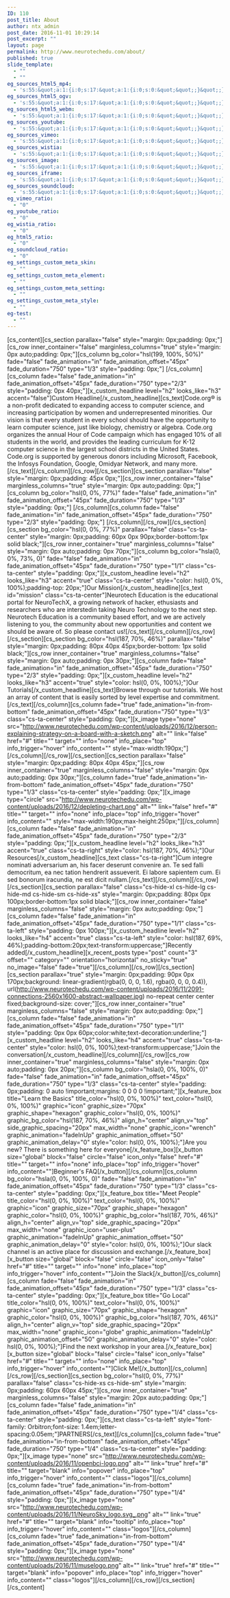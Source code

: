 ```yaml
---
ID: 110
post_title: About
author: ntx_admin
post_date: 2016-11-01 10:29:14
post_excerpt: ""
layout: page
permalink: http://www.neurotechedu.com/about/
published: true
slide_template:
  - ""
  - ""
eg_sources_html5_mp4:
  - 's:55:&quot;a:1:{i:0;s:17:&quot;a:1:{i:0;s:0:&quot;&quot;;}&quot;;}&quot;;'
eg_sources_html5_ogv:
  - 's:55:&quot;a:1:{i:0;s:17:&quot;a:1:{i:0;s:0:&quot;&quot;;}&quot;;}&quot;;'
eg_sources_html5_webm:
  - 's:55:&quot;a:1:{i:0;s:17:&quot;a:1:{i:0;s:0:&quot;&quot;;}&quot;;}&quot;;'
eg_sources_youtube:
  - 's:55:&quot;a:1:{i:0;s:17:&quot;a:1:{i:0;s:0:&quot;&quot;;}&quot;;}&quot;;'
eg_sources_vimeo:
  - 's:55:&quot;a:1:{i:0;s:17:&quot;a:1:{i:0;s:0:&quot;&quot;;}&quot;;}&quot;;'
eg_sources_wistia:
  - 's:55:&quot;a:1:{i:0;s:17:&quot;a:1:{i:0;s:0:&quot;&quot;;}&quot;;}&quot;;'
eg_sources_image:
  - 's:55:&quot;a:1:{i:0;s:17:&quot;a:1:{i:0;s:0:&quot;&quot;;}&quot;;}&quot;;'
eg_sources_iframe:
  - 's:55:&quot;a:1:{i:0;s:17:&quot;a:1:{i:0;s:0:&quot;&quot;;}&quot;;}&quot;;'
eg_sources_soundcloud:
  - 's:55:&quot;a:1:{i:0;s:17:&quot;a:1:{i:0;s:0:&quot;&quot;;}&quot;;}&quot;;'
eg_vimeo_ratio:
  - "0"
eg_youtube_ratio:
  - "0"
eg_wistia_ratio:
  - "0"
eg_html5_ratio:
  - "0"
eg_soundcloud_ratio:
  - "0"
eg_settings_custom_meta_skin:
  - ""
eg_settings_custom_meta_element:
  - ""
eg_settings_custom_meta_setting:
  - ""
eg_settings_custom_meta_style:
  - ""
eg-test:
  - ""
---
```

[cs_content][cs_section parallax="false" style="margin: 0px;padding: 0px;"][cs_row inner_container="false" marginless_columns="true" style="margin: 0px auto;padding: 0px;"][cs_column bg_color="hsl(199, 100%, 50%)" fade="false" fade_animation="in" fade_animation_offset="45px" fade_duration="750" type="1/3" style="padding: 0px;"]&nbsp;[/cs_column][cs_column fade="false" fade_animation="in" fade_animation_offset="45px" fade_duration="750" type="2/3" style="padding: 0px 40px;"][x_custom_headline level="h2" looks_like="h3" accent="false"]Custom Headline[/x_custom_headline][cs_text]Code.org® is a non-profit dedicated to expanding access to computer science, and increasing participation by women and underrepresented minorities. Our vision is that every student in every school should have the opportunity to learn computer science, just like biology, chemistry or algebra. Code.org organizes the annual Hour of Code campaign which has engaged 10% of all students in the world, and provides the leading curriculum for K-12 computer science in the largest school districts in the United States. Code.org is supported by generous donors including Microsoft, Facebook, the Infosys Foundation, Google, Omidyar Network, and many more.[/cs_text][/cs_column][/cs_row][/cs_section][cs_section parallax="false" style="margin: 0px;padding: 45px 0px;"][cs_row inner_container="false" marginless_columns="true" style="margin: 0px auto;padding: 0px;"][cs_column bg_color="hsl(0, 0%, 77%)" fade="false" fade_animation="in" fade_animation_offset="45px" fade_duration="750" type="1/3" style="padding: 0px;"]&nbsp;[/cs_column][cs_column fade="false" fade_animation="in" fade_animation_offset="45px" fade_duration="750" type="2/3" style="padding: 0px;"]&nbsp;[/cs_column][/cs_row][/cs_section][cs_section bg_color="hsl(0, 0%, 77%)" parallax="false" class="cs-ta-center" style="margin: 0px;padding: 60px 0px 90px;border-bottom:1px solid black;"][cs_row inner_container="true" marginless_columns="false" style="margin: 0px auto;padding: 0px 70px;"][cs_column bg_color="hsla(0, 0%, 73%, 0)" fade="false" fade_animation="in" fade_animation_offset="45px" fade_duration="750" type="1/1" class="cs-ta-center" style="padding: 0px;"][x_custom_headline level="h2" looks_like="h3" accent="true" class="cs-ta-center" style="color: hsl(0, 0%, 100%);padding-top: 20px;"]Our Mission[/x_custom_headline][cs_text id="mission" class="cs-ta-center"]Neurotech Education is the educational portal for NeuroTechX, a growing network of hacker, ethusiasts and researchers who are interstedin taking Neuro Technology to the next step. Neurotech Education is a community based effort, and we are actively listening to you, the community about new opportunities and content we should be aware of. So please contact us![/cs_text][/cs_column][/cs_row][/cs_section][cs_section bg_color="hsl(187, 70%, 46%)" parallax="false" style="margin: 0px;padding: 80px 40px 45px;border-bottom: 1px solid black;"][cs_row inner_container="true" marginless_columns="false" style="margin: 0px auto;padding: 0px 30px;"][cs_column fade="false" fade_animation="in" fade_animation_offset="45px" fade_duration="750" type="2/3" style="padding: 0px;"][x_custom_headline level="h2" looks_like="h3" accent="true" style="color: hsl(0, 0%, 100%);"]Our Tutorials[/x_custom_headline][cs_text]Browse through our tutorials. We host an array of content that is easily sorted by level expertise and commitment. [/cs_text][/cs_column][cs_column fade="true" fade_animation="in-from-bottom" fade_animation_offset="45px" fade_duration="750" type="1/3" class="cs-ta-center" style="padding: 0px;"][x_image type="none" src="http://www.neurotechedu.com/wp-content/uploads/2016/12/person-explaining-strategy-on-a-board-with-a-sketch.png" alt="" link="false" href="#" title="" target="" info="none" info_place="top" info_trigger="hover" info_content="" style="max-width:190px;"][/cs_column][/cs_row][/cs_section][cs_section parallax="false" style="margin: 0px;padding: 80px 40px 45px;"][cs_row inner_container="true" marginless_columns="false" style="margin: 0px auto;padding: 0px 30px;"][cs_column fade="true" fade_animation="in-from-bottom" fade_animation_offset="45px" fade_duration="750" type="1/3" class="cs-ta-center" style="padding: 0px;"][x_image type="circle" src="http://www.neurotechedu.com/wp-content/uploads/2016/12/depleting-chart.png" alt="" link="false" href="#" title="" target="" info="none" info_place="top" info_trigger="hover" info_content="" style="max-width:190px;max-height:250px;"][/cs_column][cs_column fade="false" fade_animation="in" fade_animation_offset="45px" fade_duration="750" type="2/3" style="padding: 0px;"][x_custom_headline level="h2" looks_like="h3" accent="true" class="cs-ta-right" style="color: hsl(187, 70%, 46%);"]Our Resources[/x_custom_headline][cs_text class="cs-ta-right"]Cum integre nominati adversarium an, his facer deserunt convenire an. Te sed falli democritum, ea nec tation hendrerit assueverit. Ei labore sapientem cum. Ei sed bonorum iracundia, ne est dicit nullam.[/cs_text][/cs_column][/cs_row][/cs_section][cs_section parallax="false" class="cs-hide-xl cs-hide-lg cs-hide-md cs-hide-sm cs-hide-xs" style="margin: 0px;padding: 80px 0px 100px;border-bottom:1px solid black;"][cs_row inner_container="false" marginless_columns="false" style="margin: 0px auto;padding: 0px;"][cs_column fade="false" fade_animation="in" fade_animation_offset="45px" fade_duration="750" type="1/1" class="cs-ta-left" style="padding: 0px 100px;"][x_custom_headline level="h2" looks_like="h4" accent="true" class="cs-ta-left" style="color: hsl(187, 69%, 46%);padding-bottom:20px;text-transform:uppercase;"]Recently added[/x_custom_headline][x_recent_posts type="post" count="3" offset="" category="" orientation="horizontal" no_sticky="true" no_image="false" fade="true"][/cs_column][/cs_row][/cs_section][cs_section parallax="true" style="margin: 0px;padding: 90px 0px 170px;background: linear-gradient(rgba(0, 0, 0, 1.6), rgba(0, 0, 0, 0.4)), url(http://www.neurotechedu.com/wp-content/uploads/2016/11/2091-connections-2560x1600-abstract-wallpaper.jpg) no-repeat center center fixed;background-size: cover;"][cs_row inner_container="true" marginless_columns="false" style="margin: 0px auto;padding: 0px;"][cs_column fade="false" fade_animation="in" fade_animation_offset="45px" fade_duration="750" type="1/1" style="padding: 0px 0px 60px;color:white;text-decoration:underline;"][x_custom_headline level="h2" looks_like="h4" accent="true" class="cs-ta-center" style="color: hsl(0, 0%, 100%);text-transform:uppercase;"]Join the conversation[/x_custom_headline][/cs_column][/cs_row][cs_row inner_container="true" marginless_columns="false" style="margin: 0px auto;padding: 0px 20px;"][cs_column bg_color="hsla(0, 0%, 100%, 0)" fade="false" fade_animation="in" fade_animation_offset="45px" fade_duration="750" type="1/3" class="cs-ta-center" style="padding: 0px;padding: 0 auto !important;margins: 0 0 0 0 !important;"][x_feature_box title="Learn the Basics" title_color="hsl(0, 0%, 100%)" text_color="hsl(0, 0%, 100%)" graphic="icon" graphic_size="70px" graphic_shape="hexagon" graphic_color="hsl(0, 0%, 100%)" graphic_bg_color="hsl(187, 70%, 46%)" align_h="center" align_v="top" side_graphic_spacing="20px" max_width="none" graphic_icon="wrench" graphic_animation="fadeInUp" graphic_animation_offset="50" graphic_animation_delay="0"  style="color: hsl(0, 0%, 100%);"]Are you new? There is something here for everyone[/x_feature_box][x_button size="global" block="false" circle="false" icon_only="false" href="#" title="" target="" info="none" info_place="top" info_trigger="hover" info_content=""]Beginner's FAQ[/x_button][/cs_column][cs_column bg_color="hsla(0, 0%, 100%, 0)" fade="false" fade_animation="in" fade_animation_offset="45px" fade_duration="750" type="1/3" class="cs-ta-center" style="padding: 0px;"][x_feature_box title="Meet People" title_color="hsl(0, 0%, 100%)" text_color="hsl(0, 0%, 100%)" graphic="icon" graphic_size="70px" graphic_shape="hexagon" graphic_color="hsl(0, 0%, 100%)" graphic_bg_color="hsl(187, 70%, 46%)" align_h="center" align_v="top" side_graphic_spacing="20px" max_width="none" graphic_icon="user-plus" graphic_animation="fadeInUp" graphic_animation_offset="50" graphic_animation_delay="0"  style="color: hsl(0, 0%, 100%);"]Our slack channel is an active place for discussion and exchange.[/x_feature_box][x_button size="global" block="false" circle="false" icon_only="false" href="#" title="" target="" info="none" info_place="top" info_trigger="hover" info_content=""]Join the Slack[/x_button][/cs_column][cs_column fade="false" fade_animation="in" fade_animation_offset="45px" fade_duration="750" type="1/3" class="cs-ta-center" style="padding: 0px;"][x_feature_box title="Go Local" title_color="hsl(0, 0%, 100%)" text_color="hsl(0, 0%, 100%)" graphic="icon" graphic_size="70px" graphic_shape="hexagon" graphic_color="hsl(0, 0%, 100%)" graphic_bg_color="hsl(187, 70%, 46%)" align_h="center" align_v="top" side_graphic_spacing="20px" max_width="none" graphic_icon="globe" graphic_animation="fadeInUp" graphic_animation_offset="50" graphic_animation_delay="0"  style="color: hsl(0, 0%, 100%);"]Find the next workshop in your area.[/x_feature_box][x_button size="global" block="false" circle="false" icon_only="false" href="#" title="" target="" info="none" info_place="top" info_trigger="hover" info_content=""]Click Me![/x_button][/cs_column][/cs_row][/cs_section][cs_section bg_color="hsl(0, 0%, 77%)" parallax="false" class="cs-hide-xs cs-hide-sm" style="margin: 0px;padding: 60px 60px 45px;"][cs_row inner_container="true" marginless_columns="false" style="margin: 20px auto;padding: 0px;"][cs_column fade="false" fade_animation="in" fade_animation_offset="45px" fade_duration="750" type="1/4" class="cs-ta-center" style="padding: 0px;"][cs_text class="cs-ta-left" style="font-family: Orbitron;font-size: 1.4em;letter-spacing:0.05em;"]PARTNERS[/cs_text][/cs_column][cs_column fade="true" fade_animation="in-from-bottom" fade_animation_offset="45px" fade_duration="750" type="1/4" class="cs-ta-center" style="padding: 0px;"][x_image type="none" src="http://www.neurotechedu.com/wp-content/uploads/2016/11/openbci-logo.png" alt="" link="true" href="#" title="" target="blank" info="popover" info_place="top" info_trigger="hover" info_content="" class="logos"][/cs_column][cs_column fade="true" fade_animation="in-from-bottom" fade_animation_offset="45px" fade_duration="750" type="1/4" style="padding: 0px;"][x_image type="none" src="http://www.neurotechedu.com/wp-content/uploads/2016/11/NeuroSky_logo.svg_.png" alt="" link="true" href="#" title="" target="blank" info="tooltip" info_place="top" info_trigger="hover" info_content="" class="logos"][/cs_column][cs_column fade="true" fade_animation="in-from-bottom" fade_animation_offset="45px" fade_duration="750" type="1/4" style="padding: 0px;"][x_image type="none" src="http://www.neurotechedu.com/wp-content/uploads/2016/11/muselogo.png" alt="" link="true" href="#" title="" target="blank" info="popover" info_place="top" info_trigger="hover" info_content="" class="logos"][/cs_column][/cs_row][/cs_section][/cs_content]
